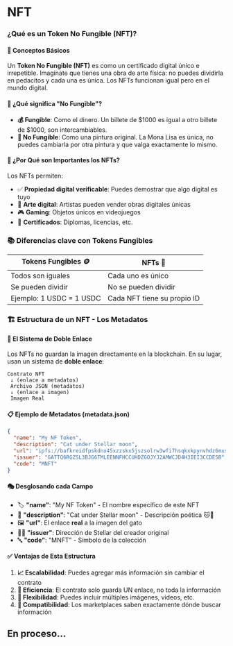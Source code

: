 # NFT

### ¿Qué es un Token No Fungible (NFT)?

#### 🌟 Conceptos Básicos

Un **Token No Fungible (NFT)** es como un certificado digital único e irrepetible. Imagínate que tienes una obra de arte física: no puedes dividirla en pedacitos y cada una es única. Los NFTs funcionan igual pero en el mundo digital.

#### 🤔 ¿Qué significa "No Fungible"?

* **💰 Fungible**: Como el dinero. Un billete de $1000 es igual a otro billete de $1000, son intercambiables.
* **🎨 No Fungible**: Como una pintura original. La Mona Lisa es única, no puedes cambiarla por otra pintura y que valga exactamente lo mismo.

#### 🌟 ¿Por Qué son Importantes los NFTs?

Los NFTs permiten:

* ✅ **Propiedad digital verificable**: Puedes demostrar que algo digital es tuyo
* 🎨 **Arte digital**: Artistas pueden vender obras digitales únicas
* 🎮 **Gaming**: Objetos únicos en videojuegos
* 📜 **Certificados**: Diplomas, licencias, etc.



### 📚 Diferencias clave con Tokens Fungibles

| Tokens Fungibles 🪙      | NFTs 🎨                     |
| ------------------------ | --------------------------- |
| Todos son iguales        | Cada uno es único           |
| Se pueden dividir        | No se pueden dividir        |
| Ejemplo: 1 USDC = 1 USDC | Cada NFT tiene su propio ID |

### 🏗️  Estructura de un NFT - Los Metadatos

#### 🔗 El Sistema de Doble Enlace

Los NFTs no guardan la imagen directamente en la blockchain. En su lugar, usan un sistema de **doble enlace**:

```
Contrato NFT   
 ↓ (enlace a metadatos)
 Archivo JSON (metadatos)   
 ↓ (enlace a imagen)
 Imagen Real
```

#### 📋 Ejemplo de Metadatos (metadata.json)

```json
{  
  "name": "My NF Token",
  "description": "Cat under Stellar moon",  
  "url": "ipfs://bafkreidfpskdnx45xzzskx5jszsolrw3wfi7hsqkxkpynvhdz6mxs4ck3q",  
  "issuer": "GATTQ6RGZSL3BJG6TMLEENNFHCCUHDZGOJYJ2AMWCJD4H3IEI3CCDESB", 
  "code": "MNFT"
}
```

#### 🎭 Desglosando cada Campo

* 🏷️ **"name"**: "My NF Token" - El nombre específico de este NFT
* 📜 **"description"**: "Cat under Stellar moon" - Descripción poética 🐱🌙
* 🖼️ **"url"**: El enlace **real** a la imagen del gato
* 👨‍💼 **"issuer"**: Dirección de Stellar del creador original
* 🔤 **"code"**: "MNFT" - Símbolo de la colección

#### ✅ Ventajas de Esta Estructura

1. **📈 Escalabilidad**: Puedes agregar más información sin cambiar el contrato
2. **💾 Eficiencia**: El contrato solo guarda UN enlace, no toda la información
3. **🔄 Flexibilidad**: Puedes incluir múltiples imágenes, videos, etc.
4. **📱 Compatibilidad**: Los marketplaces saben exactamente dónde buscar información

## En proceso...
